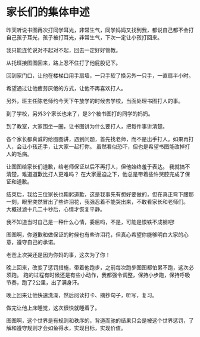 <!---
markmeta_author: wongoo
markmeta_date: 2021-03-30
markmeta_title: 家长们的集体申诉
markmeta_categories: 成长
markmeta_tags: 书图,教育
-->

# 家长们的集体申述

昨天听说书图再次打同学耳光，非常生气，同学妈妈又找到我，都说自己都不会打自己孩子耳光，孩子被打耳光，非常生气，下次一定让小孩打回来。

我只能连忙说对不起对不起，回去一定好好管教。

从托班接图图回来，路上忍不住打了他屁股记下。

回到家门口，让他在楼梯口用手扇墙，一只手软了换另外一只手，一直扇半小时。

希望通过让他疲劳厌倦的方式，让他不再喜欢打人。

另外，班主任陈老师约今天下午放学的时候去学校，当面处理书图打人的事。

到了学校，另外3个家长也来了，是3个被书图打的同学的妈妈。

到了教室，大家围坐一圈，让书图讲为什么要打人，把每件事讲清楚。

各个家长都真诚的给图图讲，遇到问题，首先找老师，而不是出手打人。如果再打人，会让小孩还手，让大家一起打你。
虽然看似恐吓，但也是希望书图能改掉打人的毛病。

让图图给家长们道歉，给老师保证以后不再打人，但他始终羞于表达。
我就搞不清楚，难道道歉比打人更难吗？
在大家逼迫之下，他总是带着些许哭腔完成了保证和道歉。

结束后，我给三位家长也鞠躬道歉，这是我事先有想好要做的，但在真正弯下腰那一刻，眼里突然冒出了些许泪花，我强忍着不能哭出来，不敢看家长和老师们。
大概过滤十几二十秒后，心情才恢复平静。

我不知道当时自己是一种什么心情，委屈吗，不是，可能是恨铁不成钢吧!

图图啊，你道歉和做保证的时候也有些许泪花，但真心希望你能够明白大家的心意，遵守自己的承诺。

老爸上次哭还是因为你妈的事，这次为了你！

晚上回来，改变了惩罚措施，带着他跑步，之前每次跑步图图都怕累不跑，这次必须跑。
跑的过程有时候还是有些小动作，我都强令调整，保持小步跑，保持呼吸节奏，跑了2公里，出了满身汗。

晚上回来让他快速洗澡，然后阅读打卡、摘抄句子，听写，复习。

做完让他上床睡觉，这次很快就睡着了。

图图啊，这个世界是有规则和秩序的，背道而驰的结果只会是被这个世界惩罚，了解和遵守规则才会如鱼得水，实现目标，实现价值。

